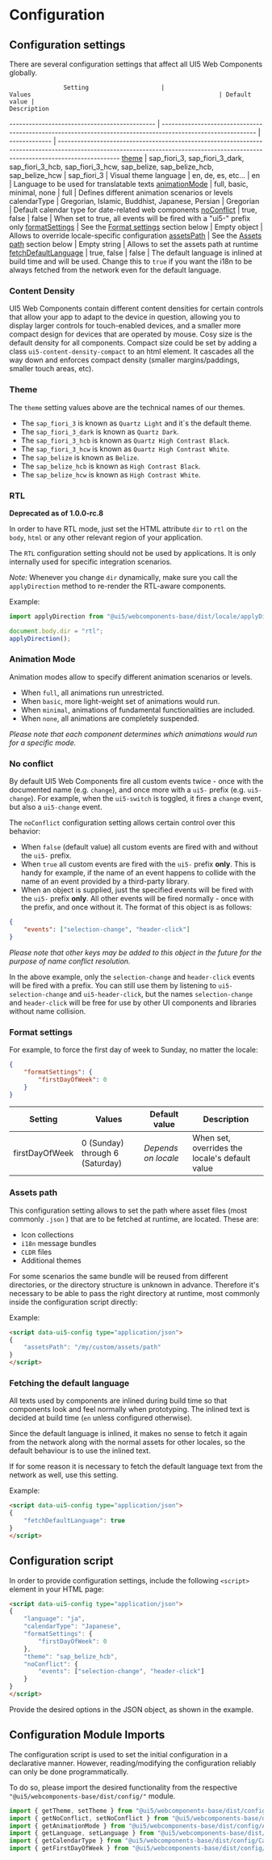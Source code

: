 # Configuration


## Configuration settings

There are several configuration settings that affect all UI5 Web Components globally.

                   Setting                    |                                                   Values                                                    | Default value |                                                                                   Description
--------------------------------------------- | ----------------------------------------------------------------------------------------------------------- | ------------- | -------------------------------------------------------------------------------------------------------------------------------------------------------------------------------
[theme](#theme)                               | sap_fiori_3, sap_fiori_3_dark, sap_fiori_3_hcb, sap_fiori_3_hcw, sap_belize, sap_belize_hcb, sap_belize_hcw | sap_fiori_3   | Visual theme
language                                      | en, de, es, etc...                                                                                          | en            | Language to be used for translatable texts
[animationMode](#animationMode)               | full, basic, minimal, none                                                                                  | full          | Defines different animation scenarios or levels
calendarType                                  | Gregorian, Islamic, Buddhist, Japanese, Persian                                                             | Gregorian     | Default calendar type for date-related web components
[noConflict](#noConflict)                     | true, false                                                                                                 | false         | When set to true, all events will be fired with a "ui5-" prefix only
[formatSettings](#formatSettings)             | See the [Format settings](#formatSettings) section below                                                    | Empty object  | Allows to override locale-specific configuration
[assetsPath](#assetsPath)                     | See the [Assets path](#assetsPath) section below                                                            | Empty string  | Allows to set the assets path at runtime
[fetchDefaultLanguage](#fetchDefaultLanguage) | true, false                                                                                                 | false         | The default language is inlined at build time and will be used. Change this to `true` if you want the i18n to be always fetched from the network even for the default language.

### Content Density

UI5 Web Components contain different content densities for certain controls that allow your app to adapt to the device in question, allowing you to display larger controls for touch-enabled devices, and a smaller more compact design for devices that are operated by mouse. Cosy size is the default density for all components. Compact size could be set by adding a class `ui5-content-density-compact` to an html element. It cascades all the way down and enforces compact density (smaller margins/paddings, smaller touch areas, etc).

### Theme
<a name="theme"></a>
The `theme` setting values above are the technical names of our themes.
- The `sap_fiori_3` is known as `Quartz Light` and it`s the default theme.
- The `sap_fiori_3_dark` is known as `Quartz Dark`.
- The `sap_fiori_3_hcb` is known as `Quartz High Contrast Black`.
- The `sap_fiori_3_hcw` is known as `Quartz High Contrast White`.
- The `sap_belize` is known as `Belize`.
- The `sap_belize_hcb` is known as `High Contrast Black`.
- The `sap_belize_hcw` is known as `High Contrast White`.

<a name="rtl"></a>
### RTL
**Deprecated as of 1.0.0-rc.8**

In order to have RTL mode, just set the HTML attribute `dir` to `rtl` on the `body`, `html` or any other relevant region of your application.

The `RTL` configuration setting should not be used by applications. It is only internally used for specific integration scenarios.

*Note:* Whenever you change `dir` dynamically, make sure you call the `applyDirection` method to re-render the RTL-aware components.

Example:
```js
import applyDirection from "@ui5/webcomponents-base/dist/locale/applyDirection.js";

document.body.dir = "rtl";
applyDirection();
```


### Animation Mode
<a name="animationMode"></a>

Animation modes allow to specify different animation scenarios or levels.
 - When `full`, all animations run unrestricted.
 - When `basic`, more light-weight set of animations would run.
 - When `minimal`, animations of fundamental functionalities are included.
 - When `none`, all animations are completely suspended.

*Please note that each component determines which animations would run for a specific mode.*

<a name="noConflict"></a>
### No conflict

By default UI5 Web Components fire all custom events twice - once with the documented name (e.g. `change`), and once more with a `ui5-` prefix (e.g. `ui5-change`).
For example, when the `ui5-switch` is toggled, it fires a `change` event, but also a `ui5-change` event.

The `noConflict` configuration setting allows certain control over this behavior:
 - When `false` (default value) all custom events are fired with and without the `ui5-` prefix.
 - When `true` all custom events are fired with the `ui5-` prefix **only**.
 This is handy for example, if the name of an event happens to collide with the name of an event provided by a third-party library.
 - When an object is supplied, just the specified events will be fired with the `ui5-` prefix **only**.
 All other events will be fired normally - once with the prefix, and once without it.
 The format of this object is as follows:
 ```json
 {
	 "events": ["selection-change", "header-click"]
 }
 ```
 *Please note that other keys may be added to this object in the future for the purpose of name conflict resolution.*

 In the above example, only the `selection-change` and `header-click` events will be fired with a prefix.
 You can still use them by listening to `ui5-selection-change` and `ui5-header-click`, but the names `selection-change` and `header-click` will be
 free for use by other UI components and libraries without name collision.

### Format settings
<a name="formatSettings"></a>

For example, to force the first day of week to Sunday, no matter the locale:

```json
{
	"formatSettings": {
		"firstDayOfWeek": 0
	}
}
```

   Setting     |             Values              |    Default value    |                  Description
-------------- | ------------------------------- | ------------------- | ----------------------------------------------
firstDayOfWeek | 0 (Sunday) through 6 (Saturday) | *Depends on locale* | When set, overrides the locale's default value

### Assets path
<a name="assetsPath"></a>

This configuration setting allows to set the path where asset files (most commonly `.json` ) that are to be fetched at runtime, are located. These are:
 - Icon collections
 - `i18n` message bundles
 - `CLDR` files
 - Additional themes

For some scenarios the same bundle will be reused from different directories, or the directory structure is unknown in advance. Therefore it's
necessary to be able to pass the right directory at runtime, most commonly inside the configuration script directly:

Example:
```html
<script data-ui5-config type="application/json">
{
	"assetsPath": "/my/custom/assets/path"
}
</script>
```

### Fetching the default language
<a name="fetchDefaultLanguage"></a>

All texts used by components are inlined during build time so that components look and feel normally when prototyping. The inlined text is decided at build time (`en` unless configured otherwise).

Since the default language is inlined, it makes no sense to fetch it again from the network along with the normal assets for other locales, so the default behaviour is to use the inlined text.

If for some reason it is necessary to fetch the default language text from the network as well, use this setting.

Example:
```html
<script data-ui5-config type="application/json">
{
	"fetchDefaultLanguage": true
}
</script>
```

## Configuration script

In order to provide configuration settings, include the following ```<script>``` element in your HTML page:

```html
<script data-ui5-config type="application/json">
{
	"language": "ja",
	"calendarType": "Japanese",
	"formatSettings": {
		"firstDayOfWeek": 0
	},
	"theme": "sap_belize_hcb",
	"noConflict": {
		"events": ["selection-change", "header-click"]
	}
}
</script>
```

Provide the desired options in the JSON object, as shown in the example.

## Configuration Module Imports

The configuration script is used to set the initial configuration in a declarative manner.
However, reading/modifying the configuration reliably can only be done programmatically.

To do so, please import the desired functionality from the respective `"@ui5/webcomponents-base/dist/config/"` module.

```js
import { getTheme, setTheme } from "@ui5/webcomponents-base/dist/config/Theme.js";
import { getNoConflict, setNoConflict } from "@ui5/webcomponents-base/dist/config/NoConflict.js";
import { getAnimationMode } from "@ui5/webcomponents-base/dist/config/AnimationMode.js";
import { getLanguage, setLanguage } from "@ui5/webcomponents-base/dist/config/Language.js";
import { getCalendarType } from "@ui5/webcomponents-base/dist/config/CalendarType.js";
import { getFirstDayOfWeek } from "@ui5/webcomponents-base/dist/config/FormatSettings.js";
```
